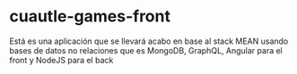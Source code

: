 # cuautle-games-front
Está es una aplicación que se llevará acabo en base al stack MEAN usando bases de datos no relaciones que es MongoDB, GraphQL, Angular para el front y NodeJS para el back
